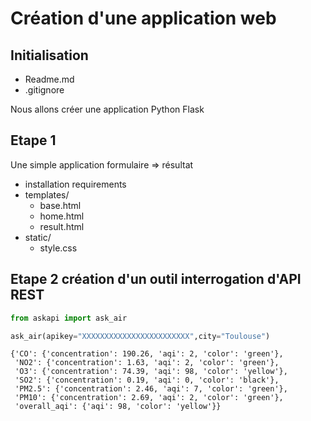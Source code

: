 # Création d'une application web

## Initialisation

- Readme.md
- .gitignore

Nous allons créer une application Python Flask

## Etape 1

Une simple application formulaire => résultat

- installation requirements
- templates/
    - base.html
    - home.html
    - result.html
- static/
    - style.css

## Etape 2 création d'un outil interrogation d'API REST

```python
from askapi import ask_air

ask_air(apikey="XXXXXXXXXXXXXXXXXXXXXXXX",city="Toulouse")
```
```
{'CO': {'concentration': 190.26, 'aqi': 2, 'color': 'green'},
 'NO2': {'concentration': 1.63, 'aqi': 2, 'color': 'green'},
 'O3': {'concentration': 74.39, 'aqi': 98, 'color': 'yellow'},
 'SO2': {'concentration': 0.19, 'aqi': 0, 'color': 'black'},
 'PM2.5': {'concentration': 2.46, 'aqi': 7, 'color': 'green'},
 'PM10': {'concentration': 2.69, 'aqi': 2, 'color': 'green'},
 'overall_aqi': {'aqi': 98, 'color': 'yellow'}}
```